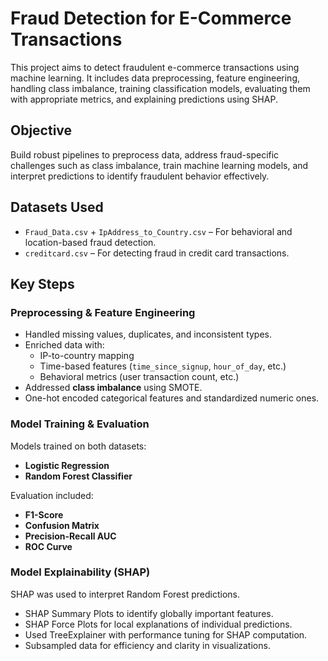 # Fraud Detection for E-Commerce Transactions

This project aims to detect fraudulent e-commerce transactions using machine learning. It includes data preprocessing, feature engineering, handling class imbalance, training classification models, evaluating them with appropriate metrics, and explaining predictions using SHAP.

## Objective

Build robust pipelines to preprocess data, address fraud-specific challenges such as class imbalance, train machine learning models, and interpret predictions to identify fraudulent behavior effectively.

## Datasets Used

- `Fraud_Data.csv` + `IpAddress_to_Country.csv` – For behavioral and location-based fraud detection.
- `creditcard.csv` – For detecting fraud in credit card transactions.

## Key Steps

### Preprocessing & Feature Engineering

- Handled missing values, duplicates, and inconsistent types.
- Enriched data with:
  - IP-to-country mapping
  - Time-based features (`time_since_signup`, `hour_of_day`, etc.)
  - Behavioral metrics (user transaction count, etc.)
- Addressed **class imbalance** using SMOTE.
- One-hot encoded categorical features and standardized numeric ones.

### Model Training & Evaluation

Models trained on both datasets:
- **Logistic Regression**
- **Random Forest Classifier**

Evaluation included:
- **F1-Score**
- **Confusion Matrix**
- **Precision-Recall AUC**
- **ROC Curve**

### Model Explainability (SHAP)

SHAP was used to interpret Random Forest predictions.

- SHAP Summary Plots to identify globally important features.
- SHAP Force Plots for local explanations of individual predictions.
- Used TreeExplainer with performance tuning for SHAP computation.
- Subsampled data for efficiency and clarity in visualizations.

